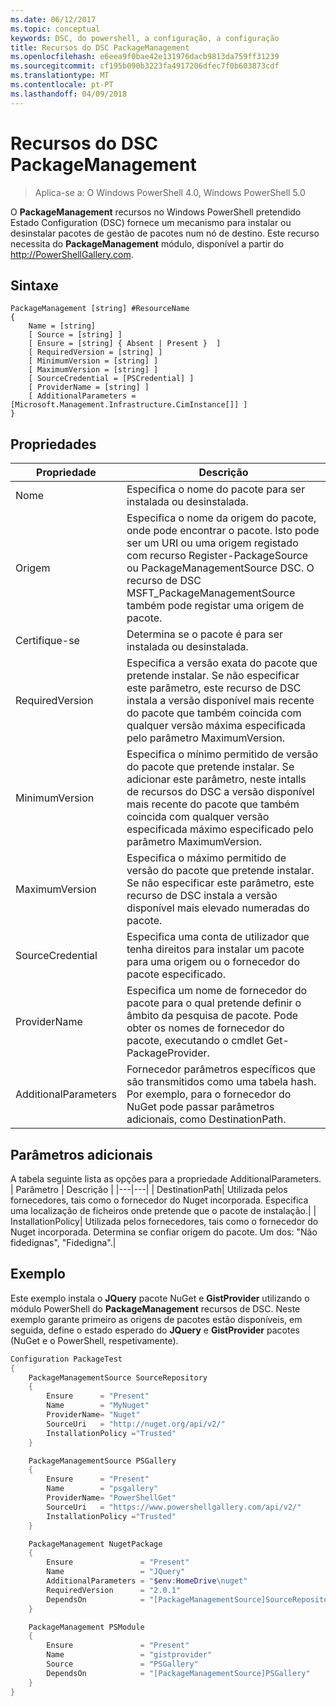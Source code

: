 ```yaml
---
ms.date: 06/12/2017
ms.topic: conceptual
keywords: DSC, do powershell, a configuração, a configuração
title: Recursos do DSC PackageManagement
ms.openlocfilehash: e6eea9f0bae42e131976dacb9813da759ff31239
ms.sourcegitcommit: cf195b090b3223fa4917206dfec7f0b603873cdf
ms.translationtype: MT
ms.contentlocale: pt-PT
ms.lasthandoff: 04/09/2018
---
```

# <a name="dsc-packagemanagement-resource"></a>Recursos do DSC PackageManagement

> Aplica-se a: O Windows PowerShell 4.0, Windows PowerShell 5.0

O **PackageManagement** recursos no Windows PowerShell pretendido Estado Configuration (DSC) fornece um mecanismo para instalar ou desinstalar pacotes de gestão de pacotes num nó de destino. Este recurso necessita do **PackageManagement** módulo, disponível a partir do http://PowerShellGallery.com.

## <a name="syntax"></a>Sintaxe

```
PackageManagement [string] #ResourceName
{
    Name = [string]
    [ Source = [string] ]
    [ Ensure = [string] { Absent | Present }  ]
    [ RequiredVersion = [string] ]
    [ MinimumVersion = [string] ]
    [ MaximumVersion = [string] ]
    [ SourceCredential = [PSCredential] ]
    [ ProviderName = [string] ]
    [ AdditionalParameters = [Microsoft.Management.Infrastructure.CimInstance[]] ]
}
```

## <a name="properties"></a>Propriedades
|  Propriedade  |  Descrição   |
|---|---|
| Nome| Especifica o nome do pacote para ser instalada ou desinstalada.|
| Origem| Especifica o nome da origem do pacote, onde pode encontrar o pacote. Isto pode ser um URI ou uma origem registado com recurso Register-PackageSource ou PackageManagementSource DSC. O recurso de DSC MSFT_PackageManagementSource também pode registar uma origem de pacote.|
| Certifique-se| Determina se o pacote é para ser instalada ou desinstalada.|
| RequiredVersion| Especifica a versão exata do pacote que pretende instalar. Se não especificar este parâmetro, este recurso de DSC instala a versão disponível mais recente do pacote que também coincida com qualquer versão máxima especificada pelo parâmetro MaximumVersion.|
| MinimumVersion| Especifica o mínimo permitido de versão do pacote que pretende instalar. Se adicionar este parâmetro, neste intalls de recursos do DSC a versão disponível mais recente do pacote que também coincida com qualquer versão especificada máximo especificado pelo parâmetro MaximumVersion.|
| MaximumVersion| Especifica o máximo permitido de versão do pacote que pretende instalar. Se não especificar este parâmetro, este recurso de DSC instala a versão disponível mais elevado numeradas do pacote.|
| SourceCredential | Especifica uma conta de utilizador que tenha direitos para instalar um pacote para uma origem ou o fornecedor do pacote especificado.|
| ProviderName| Especifica um nome de fornecedor do pacote para o qual pretende definir o âmbito da pesquisa de pacote. Pode obter os nomes de fornecedor do pacote, executando o cmdlet Get-PackageProvider.|
| AdditionalParameters| Fornecedor parâmetros específicos que são transmitidos como uma tabela hash. Por exemplo, para o fornecedor do NuGet pode passar parâmetros adicionais, como DestinationPath.|

## <a name="additional-parameters"></a>Parâmetros adicionais
A tabela seguinte lista as opções para a propriedade AdditionalParameters.
|  Parâmetro  | Descrição   |
|---|---|
| DestinationPath| Utilizada pelos fornecedores, tais como o fornecedor do Nuget incorporada. Especifica uma localização de ficheiros onde pretende que o pacote de instalação.|
| InstallationPolicy| Utilizada pelos fornecedores, tais como o fornecedor do Nuget incorporada. Determina se confiar origem do pacote. Um dos: "Não fidedignas", "Fidedigna".|

## <a name="example"></a>Exemplo

Este exemplo instala o **JQuery** pacote NuGet e **GistProvider** utilizando o módulo PowerShell do **PackageManagement** recursos de DSC. Neste exemplo garante primeiro as origens de pacotes estão disponíveis, em seguida, define o estado esperado do **JQuery** e **GistProvider** pacotes (NuGet e o PowerShell, respetivamente).

```powershell
Configuration PackageTest
{
    PackageManagementSource SourceRepository
    {
        Ensure      = "Present"
        Name        = "MyNuget"
        ProviderName= "Nuget"
        SourceUri   = "http://nuget.org/api/v2/"
        InstallationPolicy ="Trusted"
    }

    PackageManagementSource PSGallery
    {
        Ensure      = "Present"
        Name        = "psgallery"
        ProviderName= "PowerShellGet"
        SourceUri   = "https://www.powershellgallery.com/api/v2/"
        InstallationPolicy ="Trusted"
    }

    PackageManagement NugetPackage
    {
        Ensure               = "Present"
        Name                 = "JQuery"
        AdditionalParameters = "$env:HomeDrive\nuget"
        RequiredVersion      = "2.0.1"
        DependsOn            = "[PackageManagementSource]SourceRepository"
    }

    PackageManagement PSModule
    {
        Ensure               = "Present"
        Name                 = "gistprovider"
        Source               = "PSGallery"
        DependsOn            = "[PackageManagementSource]PSGallery"
    }
}
```